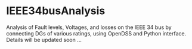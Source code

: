 # IEEE34busAnalysis
Analysis of Fault levels, Voltages, and losses on the IEEE 34 bus by connecting DGs of various ratings, using OpenDSS and Python interface. 
Details will be updated soon ...
